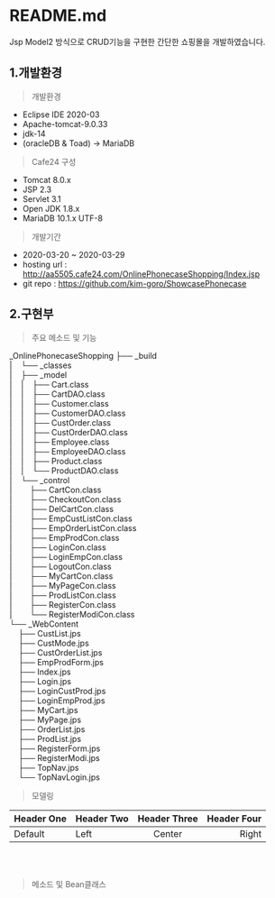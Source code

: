 # README.md
Jsp Model2 방식으로 CRUD기능을 구현한 간단한 쇼핑몰을 개발하였습니다.

## 1.개발환경
> 개발환경
* Eclipse IDE 2020-03
* Apache-tomcat-9.0.33
* jdk-14
* (oracleDB & Toad) -> MariaDB

> Cafe24 구성
* Tomcat 8.0.x
* JSP 2.3
* Servlet 3.1
* Open JDK 1.8.x
* MariaDB 10.1.x UTF-8

> 개발기간
* 2020-03-20 ~ 2020-03-29
* hosting url : http://aa5505.cafe24.com/OnlinePhonecaseShopping/Index.jsp
* git repo : https://github.com/kim-goro/ShowcasePhonecase    


## 2.구현부
> 주요 메소드 및 기능
<div>
_OnlinePhonecaseShopping
├── _build <br>
|&nbsp;&nbsp;&nbsp;&nbsp;└── _classes <br>
|&nbsp;&nbsp;&nbsp;&nbsp;├── _model <br>
|&nbsp;&nbsp;&nbsp;&nbsp;|&nbsp;&nbsp;&nbsp;&nbsp;├── Cart.class <br>
|&nbsp;&nbsp;&nbsp;&nbsp;|&nbsp;&nbsp;&nbsp;&nbsp;├── CartDAO.class <br>
|&nbsp;&nbsp;&nbsp;&nbsp;|&nbsp;&nbsp;&nbsp;&nbsp;├── Customer.class <br>
|&nbsp;&nbsp;&nbsp;&nbsp;|&nbsp;&nbsp;&nbsp;&nbsp;├── CustomerDAO.class <br>
|&nbsp;&nbsp;&nbsp;&nbsp;|&nbsp;&nbsp;&nbsp;&nbsp;├── CustOrder.class <br>
|&nbsp;&nbsp;&nbsp;&nbsp;|&nbsp;&nbsp;&nbsp;&nbsp;├── CustOrderDAO.class <br>
|&nbsp;&nbsp;&nbsp;&nbsp;|&nbsp;&nbsp;&nbsp;&nbsp;├── Employee.class <br>
|&nbsp;&nbsp;&nbsp;&nbsp;|&nbsp;&nbsp;&nbsp;&nbsp;├── EmployeeDAO.class <br>
|&nbsp;&nbsp;&nbsp;&nbsp;|&nbsp;&nbsp;&nbsp;&nbsp;├── Product.class <br>
|&nbsp;&nbsp;&nbsp;&nbsp;|&nbsp;&nbsp;&nbsp;&nbsp;└── ProductDAO.class <br>
|&nbsp;&nbsp;&nbsp;&nbsp;└── _control <br>
|&nbsp;&nbsp;&nbsp;&nbsp;&nbsp;&nbsp;&nbsp;&nbsp;├── CartCon.class <br>
|&nbsp;&nbsp;&nbsp;&nbsp;&nbsp;&nbsp;&nbsp;&nbsp;├── CheckoutCon.class <br>
|&nbsp;&nbsp;&nbsp;&nbsp;&nbsp;&nbsp;&nbsp;&nbsp;├── DelCartCon.class <br>
|&nbsp;&nbsp;&nbsp;&nbsp;&nbsp;&nbsp;&nbsp;&nbsp;├── EmpCustListCon.class <br>
|&nbsp;&nbsp;&nbsp;&nbsp;&nbsp;&nbsp;&nbsp;&nbsp;├── EmpOrderListCon.class <br>
|&nbsp;&nbsp;&nbsp;&nbsp;&nbsp;&nbsp;&nbsp;&nbsp;├── EmpProdCon.class <br>
|&nbsp;&nbsp;&nbsp;&nbsp;&nbsp;&nbsp;&nbsp;&nbsp;├── LoginCon.class <br>
|&nbsp;&nbsp;&nbsp;&nbsp;&nbsp;&nbsp;&nbsp;&nbsp;├── LoginEmpCon.class <br>
|&nbsp;&nbsp;&nbsp;&nbsp;&nbsp;&nbsp;&nbsp;&nbsp;├── LogoutCon.class <br>
|&nbsp;&nbsp;&nbsp;&nbsp;&nbsp;&nbsp;&nbsp;&nbsp;├── MyCartCon.class <br>
|&nbsp;&nbsp;&nbsp;&nbsp;&nbsp;&nbsp;&nbsp;&nbsp;├── MyPageCon.class <br>
|&nbsp;&nbsp;&nbsp;&nbsp;&nbsp;&nbsp;&nbsp;&nbsp;├── ProdListCon.class <br>
|&nbsp;&nbsp;&nbsp;&nbsp;&nbsp;&nbsp;&nbsp;&nbsp;├── RegisterCon.class <br>
|&nbsp;&nbsp;&nbsp;&nbsp;&nbsp;&nbsp;&nbsp;&nbsp;└── RegisterModiCon.class <br>
└── _WebContent <br>
&nbsp;&nbsp;&nbsp;&nbsp;├── CustList.jps <br>
&nbsp;&nbsp;&nbsp;&nbsp;├── CustMode.jps <br>
&nbsp;&nbsp;&nbsp;&nbsp;├── CustOrderList.jps <br>
&nbsp;&nbsp;&nbsp;&nbsp;├── EmpProdForm.jps <br>
&nbsp;&nbsp;&nbsp;&nbsp;├── Index.jps <br>
&nbsp;&nbsp;&nbsp;&nbsp;├── Login.jps <br>
&nbsp;&nbsp;&nbsp;&nbsp;├── LoginCustProd.jps <br>
&nbsp;&nbsp;&nbsp;&nbsp;├── LoginEmpProd.jps <br>
&nbsp;&nbsp;&nbsp;&nbsp;├── MyCart.jps <br>
&nbsp;&nbsp;&nbsp;&nbsp;├── MyPage.jps <br>
&nbsp;&nbsp;&nbsp;&nbsp;├── OrderList.jps <br>
&nbsp;&nbsp;&nbsp;&nbsp;├── ProdList.jps <br>
&nbsp;&nbsp;&nbsp;&nbsp;├── RegisterForm.jps <br>
&nbsp;&nbsp;&nbsp;&nbsp;├── RegisterModi.jps <br>
&nbsp;&nbsp;&nbsp;&nbsp;├── TopNav.jps <br>
&nbsp;&nbsp;&nbsp;&nbsp;└── TopNavLogin.jps <br>
</div>

> 모델링

| Header One | Header Two | Header Three | Header Four |
| ---------- | :--------- | :----------: | ----------: |
| Default    | Left       | Center       | Right       |

<br><br>
> 메소드 및 Bean클래스
